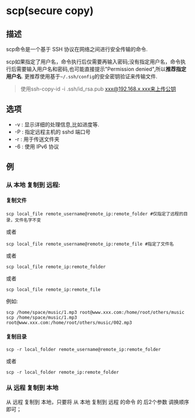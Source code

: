 # scp(secure copy)

## 描述

scp命令是一个基于 SSH 协议在网络之间进行安全传输的命令.

scp如果指定了用户名，命令执行后仅需要再输入密码;没有指定用户名，命令执行后需要输入用户名和密码,也可能直接提示"Permission denied",所以**推荐指定用户名**. 更推荐使用基于`~/.ssh/config`的安全密钥验证来传输文件.

> 使用ssh-copy-id -i .ssh/id_rsa.pub  xxx@192.168.x.xxx来上传公钥

## 选项

- -v : 显示详细的处理信息,比如进度等.
- -P : 指定远程主机的 sshd 端口号
- -r : 用于传送文件夹
- -6 : 使用 IPv6 协议

## 例

### 从 本地 复制到 远程:

#### 复制文件

    scp local_file remote_username@remote_ip:remote_folder #仅指定了远程的目录，文件名字不变

或者

    scp local_file remote_username@remote_ip:remote_file #指定了文件名

或者

    scp local_file remote_ip:remote_folder

或者

    scp local_file remote_ip:remote_file

例如:

    scp /home/space/music/1.mp3 root@www.xxx.com:/home/root/others/music
    scp /home/space/music/1.mp3 root@www.xxx.com:/home/root/others/music/002.mp3

#### 复制目录

    scp -r local_folder remote_username@remote_ip:remote_folder

或者

    scp -r local_folder remote_ip:remote_folder

### 从 远程 复制到 本地

从 远程 复制到 本地，只要将 从 本地 复制到 远程 的命令 的 后2个参数 调换顺序 即可；